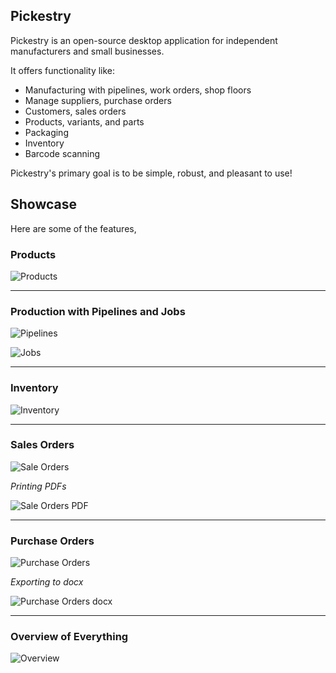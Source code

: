 Pickestry
----

Pickestry is an open-source desktop application for independent manufacturers and small businesses.

It offers functionality like:

* Manufacturing with pipelines, work orders, shop floors
* Manage suppliers, purchase orders
* Customers, sales orders
* Products, variants, and parts
* Packaging
* Inventory
* Barcode scanning

Pickestry's primary goal is to be simple, robust, and pleasant to use!

## Showcase

Here are some of the features,

### Products

![Products](./docs/sample_products.png 'Products')

---

### Production with Pipelines and Jobs

![Pipelines](./docs/sample_pipelines.png 'Pipelines')

![Jobs](./docs/sample_jobs.png 'Jobs')

---

### Inventory

![Inventory](./docs/sample_inventory.png 'Inventory')

---

### Sales Orders

![Sale Orders](./docs/sample_sales_order.png 'Sale Orders')

*Printing PDFs*

![Sale Orders PDF](./docs/sample_sales_order_pdf.png 'Sale Orders PDF')

---

### Purchase Orders

![Purchase Orders](./docs/sample_purchase_order.png 'Purchase Orders')

*Exporting to docx*

![Purchase Orders docx](./docs/sample_purchase_order_docx.png 'Purchase Orders docx')

---

### Overview of Everything

![Overview](./docs/sample_overview.png 'Overview')
